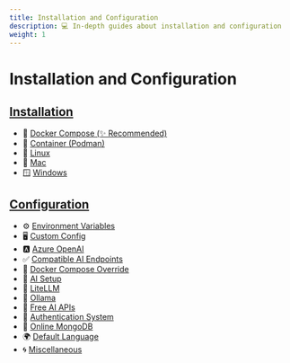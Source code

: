 ```yaml
---
title: Installation and Configuration
description: 💻 In-depth guides about installation and configuration
weight: 1
---
```


# Installation and Configuration

## **[Installation](./installation/index.md)**

- 🐳 [Docker Compose (✨ Recommended)](./installation/docker_compose_install.md)
- 🦦 [Container (Podman)](./installation/container_install.md)
- 🐧 [Linux](./installation/linux_install.md)
- 🍎 [Mac](./installation/mac_install.md)
- 🪟 [Windows](./installation/windows_install.md)

## **[Configuration](./configuration/index.md)**

- ⚙️ [Environment Variables](./configuration/dotenv.md)
- 🖥️ [Custom Config](./configuration/custom_config.md)
- 🅰️ [Azure OpenAI](./configuration/azure_openai.md)
- ✅ [Compatible AI Endpoints](./configuration/ai_endpoints.md)
- 🐋 [Docker Compose Override](./configuration/docker_override.md)
- 🤖 [AI Setup](./configuration/ai_setup.md)
- 🚅 [LiteLLM](./configuration/litellm.md)
- 🦙 [Ollama](./configuration/ollama.md)
- 💸 [Free AI APIs](./configuration/free_ai_apis.md)
- 🛂 [Authentication System](./configuration/user_auth_system.md)
- 🍃 [Online MongoDB](./configuration/mongodb.md)
- 🌍 [Default Language](./configuration/default_language.md)
- 🌀 [Miscellaneous](./configuration/misc.md)
